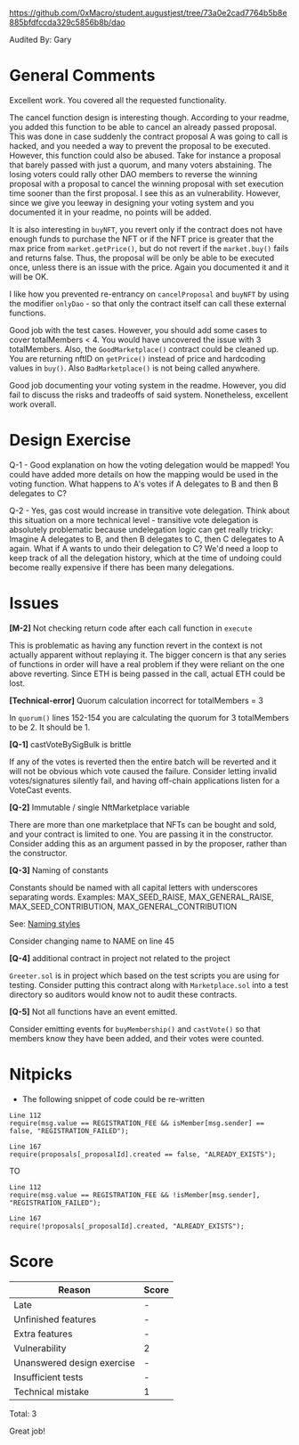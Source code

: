 https://github.com/0xMacro/student.augustjest/tree/73a0e2cad7764b5b8e885bfdfccda329c5856b8b/dao

Audited By: Gary

# General Comments

Excellent work.  You covered all the requested functionality. 

 The cancel function design is interesting though. According to your readme, you added this function to be able to cancel an already passed proposal. This was done in case suddenly the contract proposal A was going to call is hacked, and you needed a way to prevent the proposal to be executed.  However, this function could also be abused.  Take for instance a proposal that barely passed with just a quorum, and many voters abstaining.  The losing voters could rally other DAO members to reverse the winning proposal with a proposal to cancel the winning proposal with set execution time sooner than the first proposal.  I see this as an vulnerability.  However, since we give you leeway in designing your voting system and you documented it in your readme, no points will be added.  

 It is also interesting in `buyNFT`, you revert only if the contract does not have enough funds to purchase the NFT or if the NFT price is greater that the max price from `market.getPrice()`, but do not revert if the `market.buy()` fails and returns false.  Thus, the proposal will be only be able to be executed once, unless there is an issue with the price. Again you documented it and it will be OK. 

 I like how you prevented re-entrancy on  `cancelProposal` and `buyNFT` by using the modifier `onlyDao` - so that only the
 contract itself can call these external functions.  

 Good job with the test cases. However, you should add some cases to cover totalMembers < 4. You would have uncovered the issue with 3 totalMembers.  Also, the `GoodMarketplace()` contract could be cleaned up.  You are returning nftID on `getPrice()` instead of price and hardcoding values in `buy()`. Also `BadMarketplace()` is not being called anywhere. 

 Good job documenting your voting system in the readme. However, you did fail to discuss the risks and tradeoffs of said system.  Nonetheless, excellent work overall.     

# Design Exercise

Q-1 - Good explanation on how the voting delegation would be mapped!  You could have added more details on how the mapping would be used in the voting function.  What happens to A's votes if A delegates to B and then B delegates to C? 

Q-2 -  Yes, gas cost would increase in transitive vote delegation. Think about this situation on a more technical level - 
transitive vote delegation is absolutely problematic because undelegation logic can get really tricky: Imagine A delegates 
to B, and then B delegates to C, then C delegates to A again. What if A wants to undo their delegation to C? We'd need a 
loop to keep track of all the delegation history, which at the time of undoing could become really expensive if there has 
been many delegations.

# Issues

**[M-2]** Not checking return code after each call function in `execute` 

This is problematic as having any function revert in the context is not actually apparent without replaying it.  The bigger concern is that any series of functions in order will have a real problem if they were reliant on the one above reverting. 
Since ETH is being passed in the call, actual ETH could be lost.  

**[Technical-error]** Quorum calculation incorrect for totalMembers = 3

In `quorum()` lines 152-154 you are calculating the quorum for 3 totalMembers to be 2.  It should be 1. 

**[Q-1]** castVoteBySigBulk is brittle

If any of the votes is reverted then the entire batch will be reverted and it will not be obvious which vote caused the 
failure. Consider letting invalid votes/signatures silently fail, and having off-chain applications listen for a VoteCast events.

**[Q-2]** Immutable / single NftMarketplace variable

There are more than one marketplace that NFTs can be bought and sold, and your contract is limited to one. You are passing 
it in the constructor. Consider adding this as an argument passed in by the proposer, rather than the constructor.

**[Q-3]**  Naming of constants

Constants should be named with all capital letters with underscores separating words. Examples: MAX_SEED_RAISE, 
MAX_GENERAL_RAISE, MAX_SEED_CONTRIBUTION, MAX_GENERAL_CONTRIBUTION

See:  [Naming styles](https://docs.soliditylang.org/en/v0.8.9/style-guide.html#naming-styles)

Consider changing name to NAME on line 45

**[Q-4]** additional contract in project not related to the project

`Greeter.sol` is in project which based on the test scripts you are using for testing.  Consider putting this contract along with `Marketplace.sol` into a test directory so auditors would know not to audit these contracts.  

**[Q-5]** Not all functions have an event emitted.

Consider emitting events for `buyMembership()` and `castVote()` so that members know they have been added, and their votes 
were counted. 

# Nitpicks

- The following snippet of code could be re-written
```
Line 112
require(msg.value == REGISTRATION_FEE && isMember[msg.sender] == false, "REGISTRATION_FAILED");

Line 167
require(proposals[_proposalId].created == false, "ALREADY_EXISTS");

```

TO
```
Line 112
require(msg.value == REGISTRATION_FEE && !isMember[msg.sender], "REGISTRATION_FAILED");

Line 167
require(!proposals[_proposalId].created, "ALREADY_EXISTS");
```


# Score

| Reason | Score |
|-|-|
| Late                       | - |
| Unfinished features        | - |
| Extra features             | - |
| Vulnerability              | 2 |
| Unanswered design exercise | - |
| Insufficient tests         | - |
| Technical mistake          | 1 |

Total: 3

 Great job!
